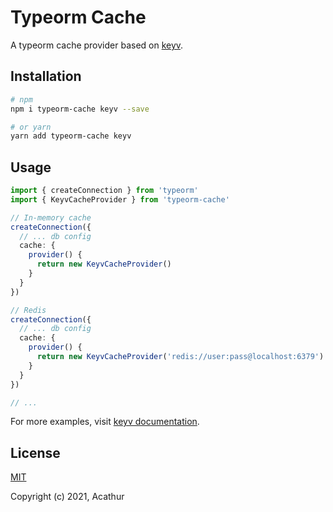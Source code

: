 # Typeorm Cache

A typeorm cache provider based on [keyv](https://www.npmjs.com/package/keyv).

## Installation

```bash
# npm
npm i typeorm-cache keyv --save

# or yarn
yarn add typeorm-cache keyv
```

## Usage

```ts
import { createConnection } from 'typeorm'
import { KeyvCacheProvider } from 'typeorm-cache'

// In-memory cache
createConnection({
  // ... db config
  cache: {
    provider() {
      return new KeyvCacheProvider()
    }
  }
})

// Redis
createConnection({
  // ... db config
  cache: {
    provider() {
      return new KeyvCacheProvider('redis://user:pass@localhost:6379')
    }
  }
})

// ...
```

For more examples, visit [keyv documentation](https://www.npmjs.com/package/keyv#usage).

## License

[MIT](https://github.com/acathur/typeorm-cache/blob/master/LICENSE)

Copyright (c) 2021, Acathur
